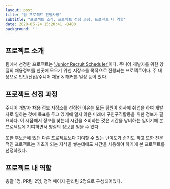 ```yaml
---
layout: post
title: "팀 프로젝트 진행사항"
subtitle: "프로젝트 소개, 프로젝트 선정 과정, 프로젝트 내 역할"
date: 2020-05-24 15:20:41 -0400
background: ''
---
```


<h2 class="section-heading">프로젝트 소개</h2>

<p> 팀에서 선정한 프로젝트는 <a href="https://github.com/jojoldu/junior-recruit-scheduler">'Junior Recruit Scheduler'</a>이다. 주니어 개발자를 위한 양질의 채용정보를 한곳에 모으기 위한 저장소를 목적으로 진행되는 프로젝트이다. 주 내용으로 인턴/신입/주니어 채용 & 해커톤 일정 등이 있다.</p>

<h2 class="section-heading">프로젝트 선정 과정</h2>

<p> 주니어 개발자 채용 정보 저장소를 선정한 이유는 모든 팀원이 회사에 취업을 하여 개발자로 일하는 것에 목표를 두고 있기에 멀지 않은 미래에 구인구직활동을 위한 정보가 필요하다. 이 시점에서 정보를 찾는데 시간을 소비하는 것은 시간을 낭비하는 일이기에 본 프로젝트에 기여하면서 양질의 정보를 얻을 수 있다.</p>
<p> 또한 후보군에 있던 다른 프로젝트보다 기여할 수 있는 난이도가 쉽기도 하고 또한 전문적인 프로젝트는 기초가 되는 지식을 쌓는데에도 시간을 사용해야 하기에 본 프로젝트를 선정하였다.</p>

<h2 class="section-heading">프로젝트 내 역할</h2>

<p> 총괄 1명, PR팀 2명, 정적 페이지 관리팀 2명으로 구성되어있다.</p>

